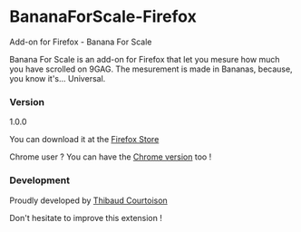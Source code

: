 # BananaForScale-Firefox
Add-on for Firefox - Banana For Scale

Banana For Scale is an add-on for Firefox that let you mesure how much you have scrolled on 9GAG. The mesurement is made in Bananas, because, you know it's... Universal.

### Version
1.0.0

You can download it at the [Firefox Store]

Chrome user ? You can have the [Chrome version] too !

### Development

Proudly developed by [Thibaud Courtoison]

Don't hesitate to improve this extension !

[Firefox Store]:https://addons.mozilla.org/en-US/firefox/addon/bananaforscale/
[Chrome version]:https://github.com/ErrOrnAmE/BananaForScale-Chrome
[Thibaud Courtoison]:http://thibaudcourtoison.fr/

